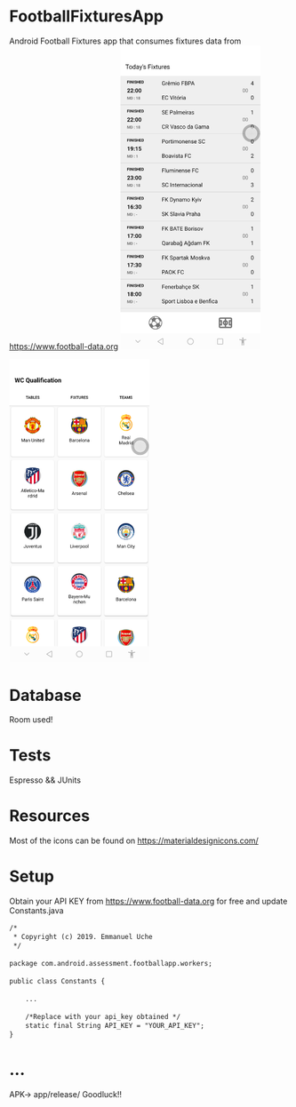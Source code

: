 # FootballFixturesApp
Android Football Fixtures app that consumes fixtures data from https://www.football-data.org
<img src="device-2019-08-19-203855.png" width="50%" height="50%"/>

<img src="device-2019-08-19-204156.png" width="50%" height="50%"/>

# Database
Room used!

# Tests
Espresso && JUnits

# Resources
Most of the icons can be found on https://materialdesignicons.com/

# Setup
Obtain your API KEY from https://www.football-data.org for free and update Constants.java

```
/*
 * Copyright (c) 2019. Emmanuel Uche
 */

package com.android.assessment.footballapp.workers;

public class Constants {

    ...
    
    /*Replace with your api_key obtained */
    static final String API_KEY = "YOUR_API_KEY";
}

```

# ...
APK-> app/release/
Goodluck!!

